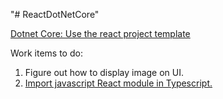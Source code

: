 "# ReactDotNetCore" 

[Dotnet Core: Use the react project template](https://docs.microsoft.com/en-us/aspnet/core/spa/react?tabs=visual-studio)

Work items to do:
1. Figure out how to display image on UI.
2. [Import javascript React module in Typescript.](https://medium.com/@chris_72272/migrating-to-typescript-write-a-declaration-file-for-a-third-party-npm-module-b1f75808ed2) 
